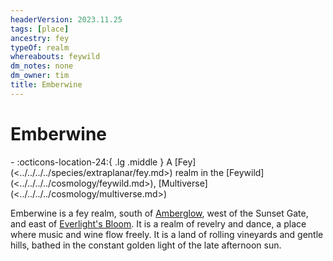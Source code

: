 ```yaml
---
headerVersion: 2023.11.25
tags: [place]
ancestry: fey
typeOf: realm
whereabouts: feywild
dm_notes: none
dm_owner: tim
title: Emberwine
---
```

# Emberwine
<div class="grid cards ext-narrow-margin ext-one-column" markdown>
-    :octicons-location-24:{ .lg .middle } A [Fey](<../../../../species/extraplanar/fey.md>) realm in the [Feywild](<../../../../cosmology/feywild.md>), [Multiverse](<../../../../cosmology/multiverse.md>)  
</div>


Emberwine is a fey realm, south of [Amberglow](<../amberglow/amberglow.md>), west of the Sunset Gate, and east of [Everlight's Bloom](<../everlight-s-bloom.md>). It is a realm of revelry and dance, a place where music and wine flow freely. It is a land of rolling vineyards and gentle hills, bathed in the constant golden light of the late afternoon sun. 

